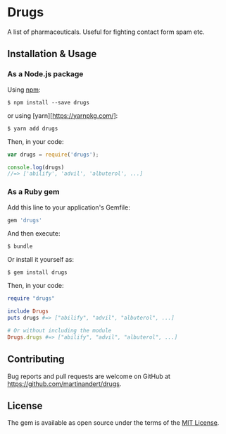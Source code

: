 # Drugs

A list of pharmaceuticals. Useful for fighting contact form spam etc.


## Installation & Usage

### As a Node.js package

Using [npm](https://www.npmjs.com/):

```
$ npm install --save drugs
```

or using [yarn][https://yarnpkg.com/]:

```
$ yarn add drugs
```

Then, in your code:

```js
var drugs = require('drugs');

console.log(drugs)
//=> ['abilify', 'advil', 'albuterol', ...]
```

### As a Ruby gem

Add this line to your application's Gemfile:

```ruby
gem 'drugs'
```

And then execute:

    $ bundle

Or install it yourself as:

    $ gem install drugs

Then, in your code:

```ruby
require "drugs"

include Drugs
puts drugs #=> ["abilify", "advil", "albuterol", ...]

# Or without including the module
Drugs.drugs #=> ["abilify", "advil", "albuterol", ...]
```


## Contributing

Bug reports and pull requests are welcome on GitHub at https://github.com/martinandert/drugs.


## License

The gem is available as open source under the terms of the [MIT License](http://opensource.org/licenses/MIT).

